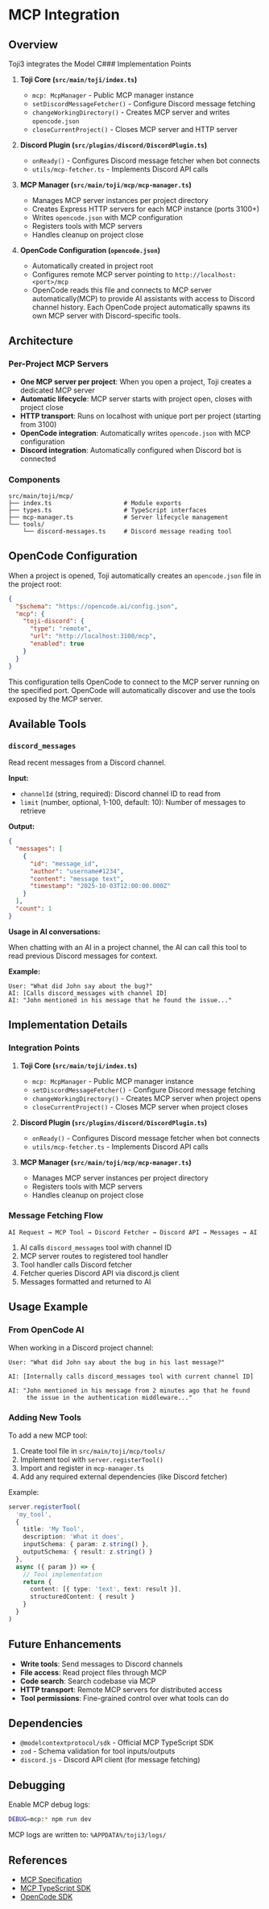 # MCP Integration

## Overview

Toji3 integrates the Model C### Implementation Points

1. **Toji Core (`src/main/toji/index.ts`)**
   - `mcp: McpManager` - Public MCP manager instance
   - `setDiscordMessageFetcher()` - Configure Discord message fetching
   - `changeWorkingDirectory()` - Creates MCP server and writes `opencode.json`
   - `closeCurrentProject()` - Closes MCP server and HTTP server

2. **Discord Plugin (`src/plugins/discord/DiscordPlugin.ts`)**
   - `onReady()` - Configures Discord message fetcher when bot connects
   - `utils/mcp-fetcher.ts` - Implements Discord API calls

3. **MCP Manager (`src/main/toji/mcp/mcp-manager.ts`)**
   - Manages MCP server instances per project directory
   - Creates Express HTTP servers for each MCP instance (ports 3100+)
   - Writes `opencode.json` with MCP configuration
   - Registers tools with MCP servers
   - Handles cleanup on project close

4. **OpenCode Configuration (`opencode.json`)**
   - Automatically created in project root
   - Configures remote MCP server pointing to `http://localhost:<port>/mcp`
   - OpenCode reads this file and connects to MCP server automatically(MCP) to provide AI assistants with access to Discord channel history. Each OpenCode project automatically spawns its own MCP server with Discord-specific tools.

## Architecture

### Per-Project MCP Servers

- **One MCP server per project**: When you open a project, Toji creates a dedicated MCP server
- **Automatic lifecycle**: MCP server starts with project open, closes with project close
- **HTTP transport**: Runs on localhost with unique port per project (starting from 3100)
- **OpenCode integration**: Automatically writes `opencode.json` with MCP configuration
- **Discord integration**: Automatically configured when Discord bot is connected

### Components

```
src/main/toji/mcp/
├── index.ts                    # Module exports
├── types.ts                    # TypeScript interfaces
├── mcp-manager.ts              # Server lifecycle management
└── tools/
    └── discord-messages.ts     # Discord message reading tool
```

## OpenCode Configuration

When a project is opened, Toji automatically creates an `opencode.json` file in the project root:

```json
{
  "$schema": "https://opencode.ai/config.json",
  "mcp": {
    "toji-discord": {
      "type": "remote",
      "url": "http://localhost:3100/mcp",
      "enabled": true
    }
  }
}
```

This configuration tells OpenCode to connect to the MCP server running on the specified port. OpenCode will automatically discover and use the tools exposed by the MCP server.

## Available Tools

### `discord_messages`

Read recent messages from a Discord channel.

**Input:**

- `channelId` (string, required): Discord channel ID to read from
- `limit` (number, optional, 1-100, default: 10): Number of messages to retrieve

**Output:**

```json
{
  "messages": [
    {
      "id": "message_id",
      "author": "username#1234",
      "content": "message text",
      "timestamp": "2025-10-03T12:00:00.000Z"
    }
  ],
  "count": 1
}
```

**Usage in AI conversations:**

When chatting with an AI in a project channel, the AI can call this tool to read previous Discord messages for context.

**Example:**

```
User: "What did John say about the bug?"
AI: [Calls discord_messages with channel ID]
AI: "John mentioned in his message that he found the issue..."
```

## Implementation Details

### Integration Points

1. **Toji Core (`src/main/toji/index.ts`)**
   - `mcp: McpManager` - Public MCP manager instance
   - `setDiscordMessageFetcher()` - Configure Discord message fetching
   - `changeWorkingDirectory()` - Creates MCP server when project opens
   - `closeCurrentProject()` - Closes MCP server when project closes

2. **Discord Plugin (`src/plugins/discord/DiscordPlugin.ts`)**
   - `onReady()` - Configures Discord message fetcher when bot connects
   - `utils/mcp-fetcher.ts` - Implements Discord API calls

3. **MCP Manager (`src/main/toji/mcp/mcp-manager.ts`)**
   - Manages MCP server instances per project directory
   - Registers tools with MCP servers
   - Handles cleanup on project close

### Message Fetching Flow

```
AI Request → MCP Tool → Discord Fetcher → Discord API → Messages → AI
```

1. AI calls `discord_messages` tool with channel ID
2. MCP server routes to registered tool handler
3. Tool handler calls Discord fetcher
4. Fetcher queries Discord API via discord.js client
5. Messages formatted and returned to AI

## Usage Example

### From OpenCode AI

When working in a Discord project channel:

```
User: "What did John say about the bug in his last message?"

AI: [Internally calls discord_messages tool with current channel ID]

AI: "John mentioned in his message from 2 minutes ago that he found
     the issue in the authentication middleware..."
```

### Adding New Tools

To add a new MCP tool:

1. Create tool file in `src/main/toji/mcp/tools/`
2. Implement tool with `server.registerTool()`
3. Import and register in `mcp-manager.ts`
4. Add any required external dependencies (like Discord fetcher)

Example:

```typescript
server.registerTool(
  'my_tool',
  {
    title: 'My Tool',
    description: 'What it does',
    inputSchema: { param: z.string() },
    outputSchema: { result: z.string() }
  },
  async ({ param }) => {
    // Tool implementation
    return {
      content: [{ type: 'text', text: result }],
      structuredContent: { result }
    }
  }
)
```

## Future Enhancements

- **Write tools**: Send messages to Discord channels
- **File access**: Read project files through MCP
- **Code search**: Search codebase via MCP
- **HTTP transport**: Remote MCP servers for distributed access
- **Tool permissions**: Fine-grained control over what tools can do

## Dependencies

- `@modelcontextprotocol/sdk` - Official MCP TypeScript SDK
- `zod` - Schema validation for tool inputs/outputs
- `discord.js` - Discord API client (for message fetching)

## Debugging

Enable MCP debug logs:

```bash
DEBUG=mcp:* npm run dev
```

MCP logs are written to: `%APPDATA%/toji3/logs/`

## References

- [MCP Specification](https://modelcontextprotocol.io/)
- [MCP TypeScript SDK](https://github.com/modelcontextprotocol/typescript-sdk)
- [OpenCode SDK](https://github.com/opencode-ai/sdk)
